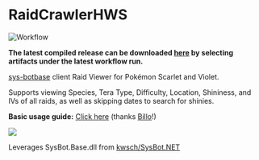 # RaidCrawlerHWS
![Workflow](https://github.com/Evo-c/RaidCrawlerHWS/actions/workflows/dotnet-desktop.yml/badge.svg)

**The latest compiled release can be downloaded [here](https://github.com/Evo-c/RaidCrawlerHWS/actions) by selecting artifacts under the latest workflow run.**

[sys-botbase](https://github.com/olliz0r/sys-botbase) client Raid Viewer for Pokémon Scarlet and Violet.

Supports viewing Species, Tera Type, Difficulty, Location, Shininess, and IVs of all raids, as well as skipping dates to search for shinies.

**Basic usage guide:** [Click here](https://billo-guides.github.io/cfw/sv/raidcrawler) (thanks [Billo](https://github.com/Billo-PS)!)

![](https://lolcatho.st/cat/me0wwvx.jpg)

Leverages SysBot.Base.dll from [kwsch/SysBot.NET](https://github.com/kwsch/SysBot.NET)

